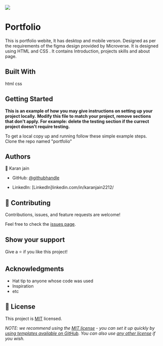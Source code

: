 ![](https://img.shields.io/badge/Microverse-blueviolet)

# Portfolio

This is portfolio webite, It has desktop and mobile verson. Designed as per the requirements of the figma design provided by Microverse.
It is designed using HTML and CSS .
It contains Introduction, projects skills and about page.


## Built With

html
css




## Getting Started

**This is an example of how you may give instructions on setting up your project locally.**
**Modify this file to match your project, remove sections that don't apply. For example: delete the testing section if the currect project doesn't require testing.**


To get a local copy up and running follow these simple example steps.
Clone the repo named "portfolio"





## Authors

👤 Karan jain

- GitHub: [@githubhandle]([https://github.com/githubhandle](https://github.com/karanJ2212))

- LinkedIn: [LinkedIn]linkedin.com/in/karanjain2212/


## 🤝 Contributing

Contributions, issues, and feature requests are welcome!

Feel free to check the [issues page](../../issues/).

## Show your support

Give a ⭐️ if you like this project!

## Acknowledgments

- Hat tip to anyone whose code was used
- Inspiration
- etc

## 📝 License

This project is [MIT](./LICENSE) licensed.

_NOTE: we recommend using the [MIT license](https://choosealicense.com/licenses/mit/) - you can set it up quickly by [using templates available on GitHub](https://docs.github.com/en/communities/setting-up-your-project-for-healthy-contributions/adding-a-license-to-a-repository). You can also use [any other license](https://choosealicense.com/licenses/) if you wish._

